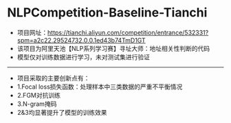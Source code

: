 # NLPCompetition-Baseline-Tianchi

- 项目网址：https://tianchi.aliyun.com/competition/entrance/532331?spm=a2c22.29524732.0.0.1ed43b74TmD1GT
- 该项目为阿里天池【NLP系列学习赛】寻址大师：地址相关性判断的代码
- 模型仅对训练数据进行学习，未对测试集进行验证

-------------

- 项目采取的主要创新点有：
- 1.Focal loss损失函数：处理样本中三类数据的严重不平衡情况
- 2.FGM对抗训练
- 3.N-gram掩码
- 2&3均显著提升了模型的训练效果
